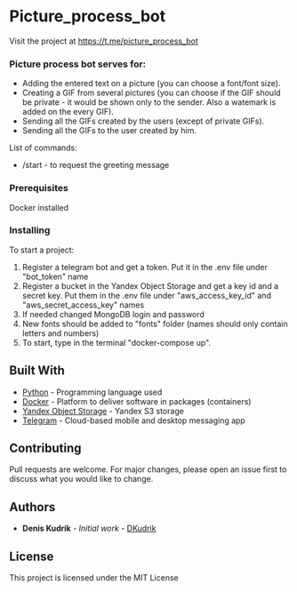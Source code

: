 ﻿# Picture_process_bot

Visit the project at https://t.me/picture_process_bot

### Picture process bot serves for:
  * Adding the entered text on a picture (you can choose a font/font size).
  * Creating a GIF from several pictures (you can choose if the GIF should be private - it would be shown only to the sender. Also a watemark is added on the every GIF).
  * Sending all the GIFs created by the users (except of private GIFs).
  * Sending all the GIFs to the user created by him.

  List of commands:
  * /start - to request the greeting message


### Prerequisites

  Docker installed

### Installing

To start a project:
  1. Register a telegram bot and get a token. Put it in the .env file under "bot_token" name
  2. Register a bucket in the Yandex Object Storage and get a key id and a secret key. Put them
     in the .env file under "aws_access_key_id" and "aws_secret_access_key" names
  3. If needed changed MongoDB login and password
  4. New fonts should be added to "fonts" folder (names should only contain letters and numbers)
  5. To start, type in the terminal "docker-compose up".


## Built With

* [Python](https://www.python.org/) - Programming language used
* [Docker](https://maven.apache.org/) - Platform to deliver software in packages (containers)
* [Yandex Object Storage](https://cloud.yandex.com/en/docs/storage/) - Yandex S3 storage
* [Telegram](https://web.telegram.org/z/) - Cloud-based mobile and desktop messaging app

## Contributing

Pull requests are welcome. For major changes, please open an issue first to discuss what you would like to change.

## Authors

* **Denis Kudrik** - *Initial work* - [DKudrik](https://github.com/DKudrik/epam_final_task_tg_bot)

## License

This project is licensed under the MIT License

